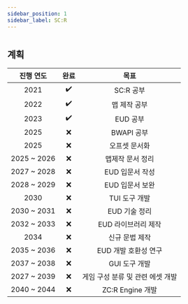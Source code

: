 ```yaml
---
sidebar_position: 1
sidebar_label: SC:R
---
```

# <Glossary id="SC:R"/>
## 계획
|진행 연도|완료|목표|
|:-:|:-:|:-:
2021|:heavy_check_mark:|SC:R 공부
2022|:heavy_check_mark:|맵 제작 공부
2023|:heavy_check_mark:|EUD 공부
2025|:x:|BWAPI 공부
2025|:x:|오프셋 문서화
2025 ~ 2026|:x:|맵제작 문서 정리
2027 ~ 2028|:x:|EUD 입문서 작성
2028 ~ 2029|:x:|EUD 입문서 보완
2030|:x:|TUI 도구 개발
2030 ~ 2031|:x:|EUD 기술 정리
2032 ~ 2033|:x:|EUD 라이브러리 제작
2034|:x:|신규 문법 제작
2035 ~ 2036|:x:|EUD 개발 호환성 연구
2037 ~ 2038|:x:|GUI 도구 개발
2027 ~ 2039|:x:|게임 구성 분류 및 관련 에셋 개발
2040 ~ 2044|:x:|ZC:R Engine 개발